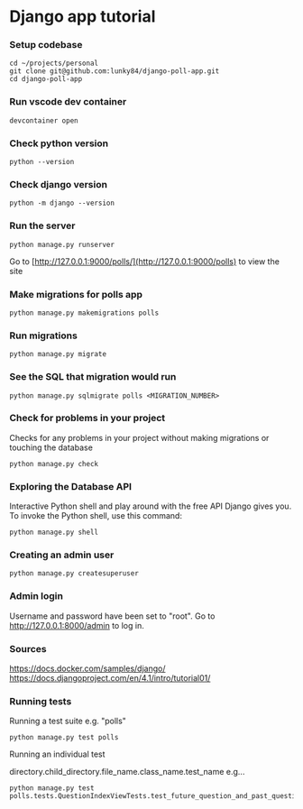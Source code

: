 # Django app tutorial

### Setup codebase

```shell
cd ~/projects/personal
git clone git@github.com:lunky84/django-poll-app.git
cd django-poll-app
```

### Run vscode dev container

```shell
devcontainer open
```

### Check python version
```shell
python --version
```

### Check django version
```shell
python -m django --version
```

### Run the server

```shell
python manage.py runserver
```

Go to [http://127.0.0.1:9000/polls/](http://127.0.0.1:9000/polls) to view the site

### Make migrations for polls app

```shell
python manage.py makemigrations polls
```

### Run migrations

```shell
python manage.py migrate
```

### See the SQL that migration would run

```shell
python manage.py sqlmigrate polls <MIGRATION_NUMBER>
```

### Check for problems in your project

Checks for any problems in your project without making migrations or touching the database

```shell
python manage.py check
```

### Exploring the Database API

Interactive Python shell and play around with the free API Django gives you. To invoke the Python shell, use this command:

```shell
python manage.py shell
```

### Creating an admin user

```shell
python manage.py createsuperuser
```

### Admin login

Username and password have been set to "root". Go to http://127.0.0.1:8000/admin to log in.

### Sources

https://docs.docker.com/samples/django/
https://docs.djangoproject.com/en/4.1/intro/tutorial01/


### Running tests

Running a test suite e.g. "polls"

```shell
python manage.py test polls
```

Running an individual test

directory.child_directory.file_name.class_name.test_name e.g...

```shell
python manage.py test polls.tests.QuestionIndexViewTests.test_future_question_and_past_question
```